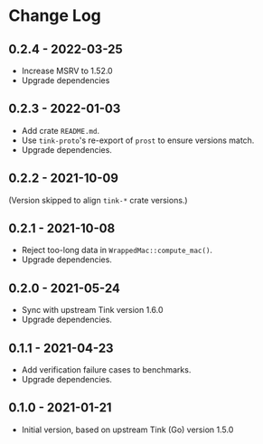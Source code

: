 # Change Log

## 0.2.4 - 2022-03-25

- Increase MSRV to 1.52.0
- Upgrade dependencies

## 0.2.3 - 2022-01-03

- Add crate `README.md`.
- Use `tink-proto`'s re-export of `prost` to ensure versions match.
- Upgrade dependencies.

## 0.2.2 - 2021-10-09

(Version skipped to align `tink-*` crate versions.)

## 0.2.1 - 2021-10-08

- Reject too-long data in `WrappedMac::compute_mac()`.
- Upgrade dependencies.

## 0.2.0 - 2021-05-24

- Sync with upstream Tink version 1.6.0
- Upgrade dependencies.

## 0.1.1 - 2021-04-23

- Add verification failure cases to benchmarks.
- Upgrade dependencies.

## 0.1.0 - 2021-01-21

- Initial version, based on upstream Tink (Go) version 1.5.0
